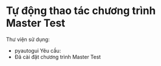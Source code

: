 # Tự động thao tác chương trình Master Test
Thư viện sử dụng:
- pyautogui
Yêu cầu:
- Đã cài đặt chương trình Master Test

